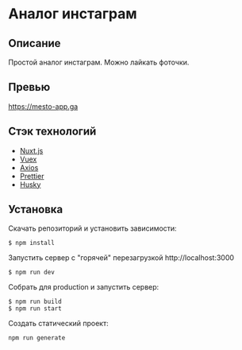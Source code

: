 # **Аналог инстаграм**

## **Описание**
Простой аналог инстаграм. Можно лайкать фоточки.

## **Превью**
https://mesto-app.ga

## **Стэк технологий**
- [Nuxt.js](https://ru.nuxtjs.org/)
- [Vuex](https://vuex.vuejs.org/ru/)
- [Axios](https://www.npmjs.com/package/axios)
- [Prettier](https://www.npmjs.com/package/prettier)
- [Husky](https://www.npmjs.com/package/husky)

## **Установка**
Скачать репозиторий и установить зависимости:
```
$ npm install
```
Запустить сервер с "горячей" перезагрузкой http://localhost:3000
```
$ npm run dev
```
Собрать для production и запустить сервер:
```
$ npm run build
$ npm run start
```
Cоздать статический проект:
```
npm run generate
```

